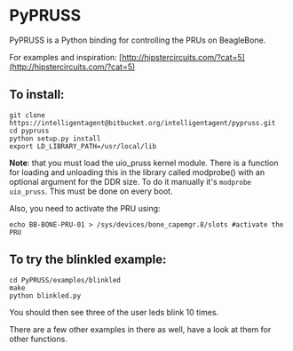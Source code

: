 PyPRUSS
=======
PyPRUSS is a Python binding for controlling the 
PRUs on BeagleBone. 

For examples and inspiration: [http://hipstercircuits.com/?cat=5](http://hipstercircuits.com/?cat=5)  
 
To install:  
----------

    git clone https://intelligentagent@bitbucket.org/intelligentagent/pypruss.git  
    cd pypruss
    python setup.py install
    export LD_LIBRARY_PATH=/usr/local/lib  
  
**Note**: that you must load the uio_pruss kernel module. There is a function for 
loading and unloading this in the library called modprobe() with an optional 
argument for the DDR size. To do it manually it's `modprobe uio_pruss`. This must be done 
on every boot. 

Also, you need to activate the PRU using:
```
echo BB-BONE-PRU-01 > /sys/devices/bone_capemgr.8/slots #activate the PRU
```

To try the blinkled example:  
----------------------------
    cd PyPRUSS/examples/blinkled  
    make  
    python blinkled.py  

You should then see three of the user leds blink 10 times. 

There are a few other examples in there as well, have a look at them for other functions. 
